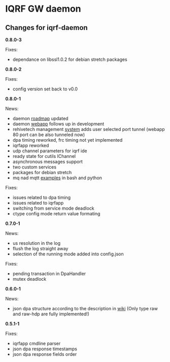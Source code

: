 # IQRF GW daemon

## Changes for iqrf-daemon

**0.8.0-3**

Fixes:
- dependance on libssl1.0.2 for debian stretch packages

**0.8.0-2**

Fixes:
- config version set back to v0.0 

**0.8.0-1**

News:
- daemon [roadmap](https://github.com/iqrfsdk/iqrf-daemon/projects?query=is%3Aopen+sort%3Aname-asc) updated
- daemon [webapp](https://github.com/iqrfsdk/iqrf-daemon-webapp) follows up in development
- rehivetech management [system](https://management.rehivetech.com) adds user selected port tunnel (webapp 80 port can be also tunneled now)
- dpa timing reworked, frc timing not yet implemented
- iqrfapp reworked
- udp channel parameters for iqrf ide
- ready state for cutils IChannel
- asynchronous messages support
- two custom services
- packages for debian stretch
- mq nad mqtt [examples](https://github.com/iqrfsdk/iqrf-daemon-examples) in bash and python

Fixes:
- issues related to dpa timing
- issues related to iqrfapp
- switching from service mode deadlock
- ctype config mode return value formating

**0.7.0-1**

News:
- us resolution in the log
- flush the log straight away
- selection of the running mode added into config.json

Fixes:
- pending transaction in DpaHandler
- mutex deadlock

**0.6.0-1**

News:
- json dpa structure according to the description in [wiki](https://github.com/iqrfsdk/iqrf-daemon/wiki/JsonStructureDpa-v1)
(Only type raw and raw-hdp are fully implemented!)

**0.5.1-1**

Fixes:
- iqrfapp cmdline parser
- json dpa response timestamps 
- json dpa response fields order
